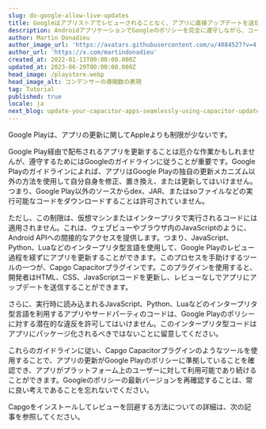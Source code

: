 ```yaml
---
slug: do-google-allow-live-updates
title: Googleはアプリストアでレビューされることなく、アプリに直接アップデートを送信することを許可していますか？
description: AndroidアプリケーションでGoogleのポリシーを完全に遵守しながら、コードの更新を実装する方法は？
author: Martin Donadieu
author_image_url: 'https://avatars.githubusercontent.com/u/4084527?v=4'
author_url: 'https://x.com/martindonadieu'
created_at: 2022-01-13T00:00:00.000Z
updated_at: 2023-06-29T00:00:00.000Z
head_image: /playstore.webp
head_image_alt: コンデンサーの導関数の表現
tag: Tutorial
published: true
locale: ja
next_blog: update-your-capacitor-apps-seamlessly-using-capacitor-updater
---
```


Google Playは、アプリの更新に関してAppleよりも制限が少ないです。

Google Play経由で配布されるアプリを更新することは厄介な作業かもしれませんが、遵守するためにはGoogleのガイドラインに従うことが重要です。Google Playのガイドラインによれば、アプリはGoogle Playの独自の更新メカニズム以外の方法を使用して自分自身を修正、置き換え、または更新してはいけません。つまり、Google Play以外のソースからdex、JAR、またはsoファイルなどの実行可能なコードをダウンロードすることは許可されていません。

ただし、この制限は、仮想マシンまたはインタープリタで実行されるコードには適用されません。これは、ウェブビューやブラウザ内のJavaScriptのように、Android APIへの間接的なアクセスを提供します。つまり、JavaScript、Python、Luaなどのインタープリタ型言語を使用して、Google Playのレビュー過程を経ずにアプリを更新することができます。このプロセスを手助けするツールの一つが、Capgo Capacitorプラグインです。このプラグインを使用すると、開発者はHTML、CSS、JavaScriptコードを更新し、レビューなしでアプリにアップデートを送信することができます。

さらに、実行時に読み込まれるJavaScript、Python、Luaなどのインタープリタ型言語を利用するアプリやサードパーティのコードは、Google Playのポリシーに対する潜在的な違反を許可してはいけません。このインタープリタ型コードはアプリにパッケージ化されるべきではないことに留意してください。

これらのガイドラインに従い、Capgo Capacitorプラグインのようなツールを使用することで、アプリの更新がGoogle Playのポリシーに準拠していることを確認でき、アプリがプラットフォーム上のユーザーに対して利用可能であり続けることができます。Googleのポリシーの最新バージョンを再確認することは、常に良い考えであることを忘れないでください。

Capgoをインストールしてレビューを回避する方法についての詳細は、次の記事を参照してください。